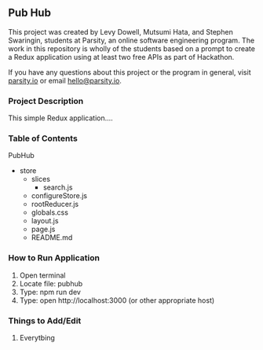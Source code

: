 ## Pub Hub

This project was created by Levy Dowell, Mutsumi Hata, and Stephen Swaringin, students at Parsity, an online software engineering program. The work in this repository is wholly of the students based on a prompt to create a Redux application using at least two free APIs as part of Hackathon.

If you have any questions about this project or the program in general, visit [parsity.io](https://parsity.io/) or email hello@parsity.io.

### Project Description

This simple Redux application....

### Table of Contents

PubHub

- store
  - slices
    - search.js
  - configureStore.js
  - rootReducer.js
  - globals.css
  - layout.js
  - page.js
  - README.md

### How to Run Application

1. Open terminal
2. Locate file: pubhub
3. Type: npm run dev
4. Type: open http://localhost:3000 (or other appropriate host)

### Things to Add/Edit

1. Everytbing